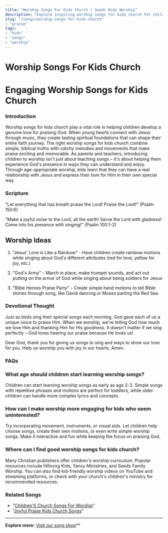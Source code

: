 ```yaml
---
title: "Worship Songs For Kids Church | Seeds Kids Worship"
description: "Explore inspiring worship songs for kids church for children's worship and faith development. Biblical music resources for families and ministry."
slug: "/songs/worship-songs-for-kids-church"
- "praise"
tags:
- "kids"
- "songs"
- "worship"
---
```


# Worship Songs For Kids Church

# Engaging Worship Songs for Kids Church

### Introduction
Worship songs for kids church play a vital role in helping children develop a genuine love for praising God. When young hearts connect with Jesus through music, they create lasting spiritual foundations that can shape their entire faith journey. The right worship songs for kids church combine simple, biblical truths with catchy melodies and movements that make praise exciting and memorable. As parents and teachers, introducing children to worship isn't just about teaching songs – it's about helping them experience God's presence in ways they can understand and enjoy. Through age-appropriate worship, kids learn that they can have a real relationship with Jesus and express their love for Him in their own special way.

### Scripture
"Let everything that has breath praise the Lord! Praise the Lord!" (Psalm 150:6)

"Make a joyful noise to the Lord, all the earth! Serve the Lord with gladness! Come into his presence with singing!" (Psalm 100:1-2)

## Worship Ideas
1. "Jesus' Love is Like a Rainbow" - Have children create rainbow motions while singing about God's different attributes (red for love, yellow for joy, etc.)

2. "God's Army" - March in place, make trumpet sounds, and act out putting on the armor of God while singing about being soldiers for Jesus

3. "Bible Heroes Praise Party" - Create simple hand motions to tell Bible stories through song, like David dancing or Moses parting the Red Sea

### Devotional Thought
Just as birds sing their special songs each morning, God gave each of us a unique voice to praise Him. When we worship, we're telling God how much we love Him and thanking Him for His goodness. It doesn't matter if we sing perfectly – God loves hearing our praise because He loves us!

Dear God, thank you for giving us songs to sing and ways to show our love for you. Help us worship you with joy in our hearts. Amen.

### FAQs

### What age should children start learning worship songs?
Children can start learning worship songs as early as age 2-3. Simple songs with repetitive phrases and motions are perfect for toddlers, while older children can handle more complex lyrics and concepts.

### How can I make worship more engaging for kids who seem uninterested?
Try incorporating movement, instruments, or visual aids. Let children help choose songs, create their own motions, or even write simple worship songs. Make it interactive and fun while keeping the focus on praising God.

### Where can I find good worship songs for kids church?
Many Christian publishers offer children's worship curriculum. Popular resources include Hillsong Kids, Yancy Ministries, and Seeds Family Worship. You can also find kid-friendly worship videos on YouTube and streaming platforms, or check with your church's children's ministry for recommended resources.

### Related Songs

- "[Children'S Church Songs For Worship](/songs/children-s-church-songs-for-worship/)"
- "[Joyful Praise Kids Church Songs](/songs/joyful-praise-kids-church-songs/)"

---

**Explore more:** [Visit our song shop](https://seedskidsworship.com/shop)**

<!-- Schema Markup -->
<script type="application/ld+json">
{
  "@context": "https://schema.org",
  "@type": "MusicRecording",
  "name": "Worship Songs For Kids Church",
  "byArtist": {
    "@type": "MusicGroup",
    "name": "Seeds Kids Worship"
  },
  "isFamilyFriendly": true,
  "url": "https://seedskidsworship.com/songs/worship-songs-for-kids-church/"
}
</script>